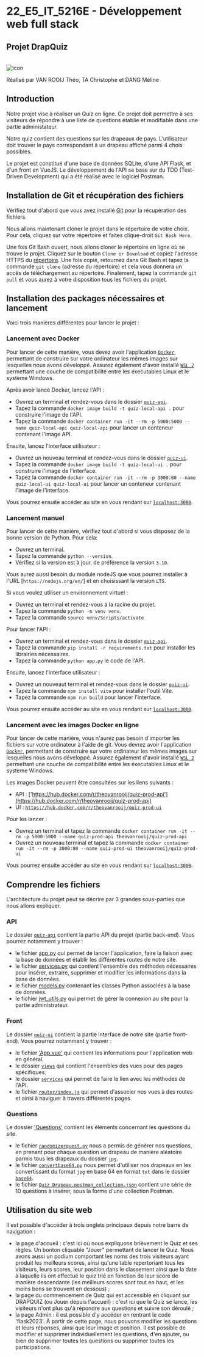 # 22_E5_IT_5216E - Développement web full stack 
## Projet DrapQuiz
\
![](/quiz-ui/src/assets/favicon.ico "icon")

Réalisé par VAN ROOIJ Théo, TA Christophe et DANG Méline

## Introduction

Notre projet vise à réaliser un Quiz en ligne. Ce projet doit permettre à ses visiteurs de répondre à une liste de questions établie et modifiable dans une partie administateur.

Notre quiz contient des questions sur les drapeaux de pays. L'utilisateur doit trouver le pays correspondant à un drapeau affiché parmi 4 choix possibles.

Le projet est constitué d'une base de données SQLite, d'une API Flask, et d'un front en VueJS.
Le développement de l'API se base sur du TDD (Test-Driven Development) qui a été réalisé avec le logiciel Postman.


## Installation de Git et récupération des fichiers

Vérifiez tout d'abord que vous avez installé [Git](https://git-scm.com/) pour la récupération des fichiers.

Nous allons maintenant cloner le projet dans le répertoire de votre choix. Pour cela, cliquez sur votre répertoire et faites clique-droit `Git Bash Here`.

Une fois Git Bash ouvert, nous allons cloner le répertoire en ligne où se trouve le projet. Cliquez sur le bouton `Clone or Download` et copiez l'adresse HTTPS du [répertoire](https://github.com/theovanrooij/IT-5216E.git).
Une fois copié, retournez dans Git Bash et tapez la commande `git clone` (adresse du répertoire) et cela vous donnera un accès de téléchargement au répertoire.
Finalement, tapez la commande `git pull` et vous aurez à votre disposition tous les fichiers du projet. 

## Installation des packages nécessaires et lancement

Voici trois manières différentes pour lancer le projet :

### Lancement avec Docker
Pour lancer de cette manière, vous devez avoir l'application [`Docker`](https://www.docker.com/get-started), permettant de construire sur votre ordinateur les mêmes images sur lesquelles nous avons développé. Assurez également d'avoir installé [`WSL 2`](https://docs.microsoft.com/fr-fr/windows/wsl/install) permettant une couche de compatibilité entre les éxecutables Linux et le système Windows.

Après avoir lancé Docker, lancez l'API :
- Ouvrez un terminal et rendez-vous dans le dossier [`quiz-api`](https://github.com/theovanrooij/IT-5216E/tree/main/quiz-api).
- Tapez la commande `docker image build -t quiz-local-api .` pour construire l'image de l'API.
- Tapez la commande `docker container run -it --rm -p 5000:5000 --name quiz-local-api quiz-local-api` pour lancer un conteneur contenant l'image API.

Ensuite, lancez l'interface utilisateur :
- Ouvrez un nouveau terminal et rendez-vous dans le dossier [`quiz-ui`](https://github.com/theovanrooij/IT-5216E/tree/main/quiz-ui).
- Tapez la commande `docker image build -t quiz-local-ui .` pour construire l'image de l'interface.
- Tapez la commande `docker container run -it --rm -p 3000:80 --name quiz-local-ui quiz-local-ui` pour lancer un conteneur contenant l'image de l'interface.

Vous pourrez ensuite accéder au site en vous rendant sur  [`localhost:3000`](localhost:3000).


### Lancement manuel
Pour lancer de cette manière, vérifiez tout d'abord si vous disposez de la bonne version de Python. Pour cela:
- Ouvrez un terminal.
- Tapez la commande `python --version`.
- Vérifiez si la version est à jour, de préférence la version `3.10`.

Vous aurez aussi besoin du module nodeJS que vous pourrez installer à l'URL [`https://nodejs.org/en/`] et en choisissant la version `LTS`.

Si vous voulez utiliser un environnement virtuel :
- Ouvrez un terminal et rendez-vous à la racine du projet.
- Tapez la commande `python -m venv venv`.
- Tapez la commande `source venv/Scripts/activate`

Pour lancer l'API :
- Ouvrez un terminal et rendez-vous dans le dossier [`quiz-api`](https://github.com/theovanrooij/IT-5216E/tree/main/quiz-api).
- Tapez la commande `pip install -r requirements.txt` pour installer les librairies nécessaires.
- Tapez la commande `python app.py` le code de l'API.

Ensuite, lancez l'interface utilisateur :
- Ouvrez un nouveaut terminal et rendez-vous dans le dossier [`quiz-ui`](https://github.com/theovanrooij/IT-5216E/tree/main/quiz-ui).
- Tapez la commande `npm install vite` pour installer l'outil Vite.
- Tapez la commande `npm run build` pour lancer l'interface.

Vous pourrez ensuite accéder au site en vous rendant sur  [`localhost:3000`](localhost:3000).

### Lancement avec les images Docker en ligne
Pour lancer de cette manière, vous n'aurez pas besoin d'importer les fichiers sur votre ordinateur à l'aide de git. Vous devrez avoir l'application [`Docker`](https://www.docker.com/get-started), permettant de construire sur votre ordinateur les mêmes images sur lesquelles nous avons développé. Assurez également d'avoir installé [`WSL 2`](https://docs.microsoft.com/fr-fr/windows/wsl/install) permettant une couche de compatibilité entre les éxecutables Linux et le système Windows.

Les images Docker peuvent être consultées sur les liens suivants :
- API : ['https://hub.docker.com/r/theovanrooij/quiz-prod-api'](https://hub.docker.com/r/theovanrooij/quiz-prod-api)
- UI : [`https://hub.docker.com/r/theovanrooij/quiz-prod-ui`](https://hub.docker.com/r/theovanrooij/quiz-prod-ui)

Pour les lancer :
- Ouvrez un terminal et tapez la commande `docker container run -it --rm -p 5000:5000 --name quiz-prod-api theovanrooij/quiz-prod-api`
- Ouvrez un nouveau terminal et tapez la commande `docker container run -it --rm -p 3000:80 --name quiz-prod-ui theovanrooij/quiz-prod-ui`

Vous pourrez ensuite accéder au site en vous rendant sur  [`localhost:3000`](localhost:3000).

## Comprendre les fichiers

L'architecture du projet peut se décrire par 3 grandes sous-parties que nous allons expliquer.

### API
Le dossier [`quiz-api`](https://github.com/theovanrooij/IT-5216E/tree/main/quiz-api) contient la partie API du projet (partie back-end). Vous pourrez notamment y trouver :
- le fichier [app.py](https://github.com/theovanrooij/IT-5216E/blob/main/quiz-api/app.py) qui permet de lancer l'application, faire la liaison avec la base de données et établir les différentes routes de notre site.
- le fichier [services.py](https://github.com/theovanrooij/IT-5216E/blob/main/quiz-api/services.py) qui contient l'ensemble des méthodes nécessaires pour insérer, extraire, supprimer et modifier les informations dans la base de données.
- le fichier [models.py](https://github.com/theovanrooij/IT-5216E/blob/main/quiz-api/models.py) contenant les classes Python associées à la base de données.
- le fichier [jwt_utils.py](https://github.com/theovanrooij/IT-5216E/blob/main/quiz-api/jwt_utils.py) qui permet de gérer la connexion au site pour la partie administrateur.

### Front
Le dossier [`quiz-ui`](https://github.com/theovanrooij/IT-5216E/tree/main/quiz-ui) contient la partie interface de notre site (partie front-end). Vous pourrez notamment y trouver :
- le fichier ['App.vue'](https://github.com/theovanrooij/IT-5216E/blob/main/quiz-ui/src/App.vue) qui contient les informations pour l'application web en général.
- le dossier [`views`](https://github.com/theovanrooij/IT-5216E/tree/main/quiz-ui/src/views) qui contient l'ensembles des vues pour des pages spécifiques.
- le dossier [`services`](https://github.com/theovanrooij/IT-5216E/tree/main/quiz-ui/src/services) qui permet de faire le lien avec les méthodes de l'API.
- le fichier [`router/index.js`](https://github.com/theovanrooij/IT-5216E/blob/main/quiz-ui/src/router/index.js) qui permet d'associer nos vues à des routes et ainsi à naviguer à travers différentes pages.

### Questions
Le dossier ['Questions'](https://github.com/theovanrooij/IT-5216E/tree/main/Questions) contient les éléments concernant les questions du site.
- le fichier [`randomizerquest.py`](https://github.com/theovanrooij/IT-5216E/blob/main/Questions/Drapeaux%20avec%20noms%20de%20pays/randomizerquest.py) nous a permis de générer nos questions, en prenant pour chaque question un drapeau de manière aléatoire parmis tous les drapeaux du dossier [`jpg`](https://github.com/theovanrooij/IT-5216E/tree/main/Questions/Drapeaux%20avec%20noms%20de%20pays/jpg).
- le fichier [`convertbase64.py`](https://github.com/theovanrooij/IT-5216E/blob/main/Questions/Drapeaux%20avec%20noms%20de%20pays/convertbase64.py) nous permet d'utiliser nos drapeaux en les convertissant du format `jpg` en base 64 en format `txt` dans le dossier [`base64`](https://github.com/theovanrooij/IT-5216E/tree/main/Questions/Drapeaux%20avec%20noms%20de%20pays/base64).
- le fichier [`Quiz Drapeau.postman_collection.json`](https://github.com/theovanrooij/IT-5216E/blob/main/Questions/Quiz%20Drapeau.postman_collection.json) contient une série de 10 questions à insérer, sous la forme d'une collection Postman.


## Utilisation du site web
Il est possible d'accéder à trois onglets principaux depuis notre barre de navigation :
- la page d'accueil : c'est ici où nous expliquons brièvement le Quiz et ses règles. Un bonton cliquable "Jouer" permettant de lancer le Quiz. Nous avons aussi un podium comportant les noms des trois visiteurs ayant produit les meilleurs scores, ainsi qu'une table repertoriant tous les visiteurs, leurs scores, leur position dans le classement ainsi que la date à laquelle ils ont effectué le quiz trié en fonction de leur score de manière descendante (les meilleurs scores sont tout en haut, et les moins bons se trouvent en dessous) ;
- la page du commencement de Quiz qui est accessible en cliquant sur DRAPQUIZ (ou Jouer depuis l'accueil) : c'est ici que le Quiz se lance, les visiteurs n'ont plus qu'à répondre aux questions et suivre son déroulé ;
- la page Admin : il est possible d'y accéder en rentrant le code 'flask2023'. À partir de cette page, nous pouvons modifier les questions et leurs réponses, ainsi que leur image et position. Il est possible de modifier et supprimer individuellement les questions, d'en ajouter, ou bien de supprimer toutes les questions ou supprimer toutes les participations.

